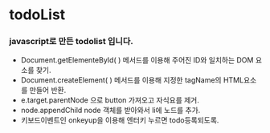 # todoList
### javascript로 만든 todolist 입니다.
- Document.getElementeById( ) 메서드를 이용해 주어진 ID와 일치하는 DOM 요소를 찾기.
- Document.createElement( ) 메서드를 이용해 지정한 tagName의 HTML요소를 만들어 반환.
- e.target.parentNode 으로 button 가져오고 자식요를 제거.
- node.appendChild node 객체를 받아와서 li에 노드를 추가.
- 키보드이벤트인 onkeyup을 이용해 엔터키 누르면 todo등록되도록. 
